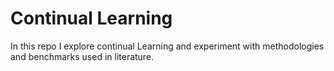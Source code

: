 # Continual Learning
In this repo I explore continual Learning and experiment with methodologies and benchmarks used in literature.

